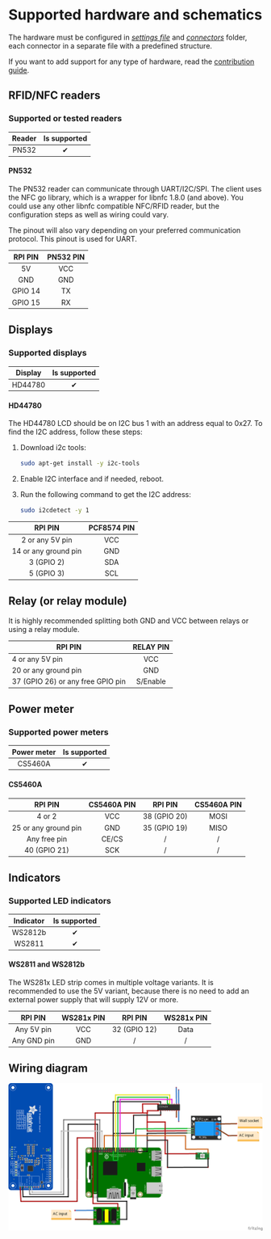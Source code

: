 # Supported hardware and schematics

The hardware must be configured in [_settings file_](../../configs/settings.json) and [_connectors_](../../configs/connectors)
folder, each connector in a separate file with a predefined structure. 

If you want to add support for any type of hardware, read the [contribution guide](./adding-support-for-hardware.md).

## RFID/NFC readers

### Supported or tested readers

| Reader |  Is supported    | 
| :---:	| :---:	|
|  PN532    |  ✔  |

#### PN532

The PN532 reader can communicate through UART/I2C/SPI. The client uses the NFC go library, which is a wrapper for libnfc
1.8.0 (and above). You could use any other libnfc compatible NFC/RFID reader, but the configuration steps as well as
wiring could vary.

The pinout will also vary depending on your preferred communication protocol. This pinout is used for UART.

| RPI PIN |   PN532 PIN    | 
| :---:	| :---:	|
|  5V    |  VCC  |
|   GND    |  GND    | 
|   GPIO 14    |  TX    |
|   GPIO 15    |  RX    | 

## Displays

### Supported displays

| Display |  Is supported    | 
| :---:	| :---:	|
|  HD44780    |  ✔ |

#### HD44780

The HD44780 LCD should be on I2C bus 1 with an address equal to 0x27. To find the I2C address, follow these steps:

1. Download i2c tools:

   ```bash
   sudo apt-get install -y i2c-tools
   ```

2. Enable I2C interface and if needed, reboot.

3. Run the following command to get the I2C address:

   ```bash
   sudo i2cdetect -y 1 
   ```

| RPI PIN |   PCF8574 PIN    | 
| :---:	| :---:	|
|   2 or any 5V pin    |  VCC  |
|   14 or any ground pin    |  GND    | 
|   3 (GPIO 2)    |  SDA    |
|   5 (GPIO 3)    |  SCL    | 

## Relay (or relay module)

It is highly recommended splitting both GND and VCC between relays or using a relay module.

| RPI PIN |  RELAY PIN    | 
| ---	| :---:	|
|   4 or any 5V pin    |   VCC    | 
|   20 or any ground pin    |   GND    |  
|  37 (GPIO 26) or any free GPIO pin    |   S/Enable    |  

## Power meter

### Supported power meters

| Power meter |  Is supported | 
| :---:	| :---:	|
|  CS5460A    |  ✔ |

#### CS5460A

| RPI PIN|  CS5460A PIN    |  RPI PIN |   CS5460A PIN    |
| :---:	| :---:	| :---:	| :---:	|
|   4 or 2    |   VCC    |  38 (GPIO 20)    |   MOSI    |
|   25 or any ground pin    |   GND    |   35 (GPIO 19)    |   MISO    |
|   Any free pin    |   CE/CS    |   /    |   /    |
|   40 (GPIO 21)    |   SCK    |   /    |  /    |

## Indicators

### Supported LED indicators

| Indicator |  Is supported | 
| :---:	| :---:	|
|  WS2812b    |  ✔ |
|  WS2811    |  ✔ |

#### WS2811 and WS2812b

The WS281x LED strip comes in multiple voltage variants. It is recommended to use the 5V variant, because there is no
need to add an external power supply that will supply 12V or more.

| RPI PIN|  WS281x PIN    |  RPI PIN |   WS281x PIN    |
| :---:	| :---:	| :---:	| :---:	|
|    Any 5V pin   |   VCC    |  32 (GPIO 12)    |   Data |
|    Any GND pin   |   GND    |   /    |  / |

## Wiring diagram

![](WiringSketch_eng.png)